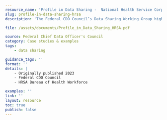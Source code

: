 ```yaml
---
resource_name: 'Profile in Data Sharing -  National Health Service Corps Loan Repayment Programs'
slug: profile-in-data-sharing-hrsa
description: 'The Federal CDO Council’s Data Sharing Working Group highlights successful data sharing activities to recognize mature data sharing practices as well as to incentivize and inspire others to take part in similar collaborations. This Profile in Data Sharing focuses on how the Health Resources and Services Administration collaborates with the Department of Education to make it easier to apply to serve medically underserved communities - reducing applicant burden and improving processing efficiency. '

file: /assets/documents/Profile_in_Data_Sharing_HRSA.pdf

source: Federal Chief Data Officer's Council
category: Case studies & examples
tags:
    - data sharing

guidance_tags: ''
format: ''
details: |
    - Originally published 2023
    - Federal CDO Council
    - HRSA Bureau of Health Workforce

examples: ''
link: ''
layout: resource
toc: true
publish: false
---
```

